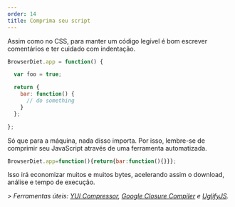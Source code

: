 ```yaml
---
order: 14
title: Comprima seu script
---
```


Assim como no CSS, para manter um código legível é bom escrever comentários e ter cuidado com indentação.

```js
BrowserDiet.app = function() {

  var foo = true;

  return {
    bar: function() {
      // do something
    }
  };

};
```

Só que para a máquina, nada disso importa. Por isso, lembre-se de comprimir seu JavaScript através de uma ferramenta automatizada.

```js
BrowserDiet.app=function(){return{bar:function(){}}};
```

Isso irá economizar muitos e muitos bytes, acelerando assim o download, análise e tempo de execução.

*> Ferramentas úteis: [YUI Compressor](http://developer.yahoo.com/yui/compressor/), [Google Closure Compiler](http://code.google.com/closure/compiler/) e [UglifyJS](https://github.com/mishoo/UglifyJS).*